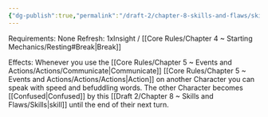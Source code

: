 ```yaml
---
{"dg-publish":true,"permalink":"/draft-2/chapter-8-skills-and-flaws/skill-list/insight/rank-3/twisted-speech/"}
---
```


Requirements: None
Refresh: 1xInsight / [[Core Rules/Chapter 4 ~ Starting Mechanics/Resting#Break\|Break]]

Effects:
Whenever you use the [[Core Rules/Chapter 5 ~ Events and Actions/Actions/Communicate\|Communicate]] [[Core Rules/Chapter 5 ~ Events and Actions/Actions/Actions\|Action]] on another Character you can speak with speed and befuddling words. The other Character becomes [[Confused\|Confused]] by this [[Draft 2/Chapter 8 ~ Skills and Flaws/Skills\|skill]] until the end of their next turn.